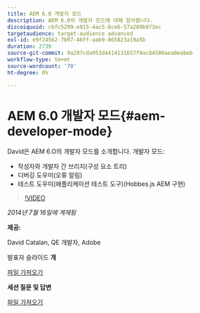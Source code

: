 ```yaml
---
title: AEM 6.0 개발자 모드
description: AEM 6.0의 개발자 모드에 대해 알아봅니다.
discoiquuid: cbfc5299-e915-4ac5-8ce6-57a289b973ec
targetaudience: target-audience advanced
exl-id: e9f24562-7b97-46ff-aab9-865823a19a5b
duration: 2739
source-git-commit: 9a297cda953d4414131657f9ac84580aea0eabeb
workflow-type: tm+mt
source-wordcount: '70'
ht-degree: 0%

---
```


# AEM 6.0 개발자 모드{#aem-developer-mode}

David은 AEM 6.O의 개발자 모드를 소개합니다. 개발자 모드:

* 작성자와 개발자 간 브리지(구성 요소 트리)
* 디버깅 도우미(오류 알림)
* 테스트 도우미(애플리케이션 테스트 도구)(Hobbes.js AEM 구현)

>[!VIDEO](https://video.tv.adobe.com/v/19501/?quality=9)

*2014년 7월 16일에 게재됨*

**제공:**

David Catalan, QE 개발자, Adobe

발표자 슬라이드 **개**

[파일 가져오기](assets/aem-6-developer-mode-07-16-14.pdf)

**세션 질문 및 답변**

[파일 가져오기](assets/q-a-developer-mode-7-16-14.pdf)
<!--
[Get back to the Overview](https://helpx.adobe.com/experience-manager/kt/eseminars/gems/aem-index.html)
-->
